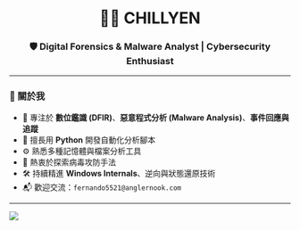 <h1 align="center">👨‍💻 CHILLYEN</h1>
<h3 align="center">🛡️ Digital Forensics & Malware Analyst | Cybersecurity Enthusiast</h3>

---

### 🧠 關於我
- 🎯 專注於 **數位鑑識 (DFIR)**、**惡意程式分析 (Malware Analysis)**、**事件回應與追蹤**
- 🐍 擅長用 **Python** 開發自動化分析腳本
- ⚙️ 熟悉多種記憶體與檔案分析工具
- 🧩 熱衷於探索病毒攻防手法
- 🛠️ 持續精進 **Windows Internals**、逆向與狀態還原技術
- 📬 歡迎交流：`fernando5521@anglernook.com`
---

<p align="left">
  <img src="https://github-readme-stats.vercel.app/api?username=chillyen&show_icons=true&theme=tokyonight&count_private=true" />
</p>
